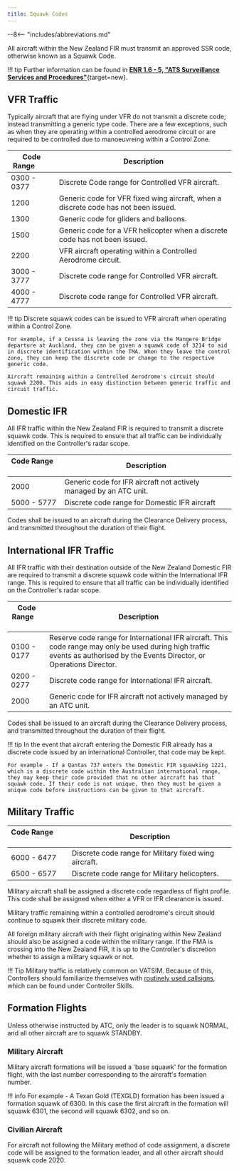 ```yaml
---
title: Squawk Codes
---
```


--8<-- "includes/abbreviations.md"

All aircraft within the New Zealand FIR must transmit an approved SSR code, otherwise known as a Squawk Code.

!!! tip
    Further information can be found in [**ENR 1.6 - 5, "ATS Surveillance Services and Procedures"**](https://www.aip.net.nz/document-category/En-route-ENR){target=new}.

## VFR Traffic

Typically aircraft that are flying under VFR do not transmit a discrete code; instead transmitting a generic type code. There are a few exceptions, such as when they are operating within a controlled aerodrome circuit or are required to be controlled due to manoeuvreing within a Control Zone.

| Code Range  &nbsp; &nbsp; &nbsp; &nbsp; | Description                                                                         |
| --------------------------------------- | ----------------------------------------------------------------------------------- |
| 0300 - 0377                             | Discrete Code range for Controlled VFR aircraft.                                    |
| 1200                                    | Generic code for VFR fixed wing aircraft, when a discrete code has not been issued. |
| 1300                                    | Generic code for gliders and balloons.                                              |
| 1500                                    | Generic code for a VFR helicopter when a discrete code has not been issued.         |
| 2200                                    | VFR aircraft operating within a Controlled Aerodrome circuit.                       |
| 3000 - 3777                             | Discrete code range for Controlled VFR aircraft.                                    |
| 4000 - 4777                             | Discrete code range for Controlled VFR aircraft.                                    |

!!! tip
    Discrete squawk codes can be issued to VFR aircraft when operating within a Control Zone. 
    
    For example, if a Cessna is leaving the zone via the Mangere Bridge departure at Auckland, they can be given a squawk code of 3214 to aid in discrete identification within the TMA. When they leave the control zone, they can keep the discrete code or change to the respective generic code.

    Aircraft remaining within a Controlled Aerodrome's circuit should squawk 2200. This aids in easy distinction between generic traffic and circuit traffic.

## Domestic IFR 

All IFR traffic within the New Zealand FIR is required to transmit a discrete squawk code. This is required to ensure that all traffic can be individually identified on the Controller's radar scope.

| Code Range  &nbsp; &nbsp; &nbsp; &nbsp; | Description                                                        |
| --------------------------------------- | ------------------------------------------------------------------ |
| 2000                                    | Generic code for IFR aircraft not actively managed by an ATC unit. |
| 5000 - 5777                             | Discrete code range for Domestic IFR aircraft                      |

Codes shall be issued to an aircraft during the Clearance Delivery process, and transmitted throughout the duration of their flight.

## International IFR Traffic

All IFR traffic with their destination outside of the New Zealand Domestic FIR are required to transmit a discrete squawk code within the International IFR range. This is required to ensure that all traffic can be individually identified on the Controller's radar scope.

| Code Range &nbsp; &nbsp; &nbsp; &nbsp; | Description                                                                                                                                                                  |
| -------------------------------------- | ---------------------------------------------------------------------------------------------------------------------------------------------------------------------------- |
| 0100 - 0177                            | Reserve code range for International IFR aircraft. This code range may only be used during high traffic events as authorised by the Events Director, or Operations Director. |
| 0200 - 0277                            | Discrete code range for International IFR aircraft.                                                                                                                          |
| 2000                                   | Generic code for IFR aircraft not actively managed by an ATC unit.                                                                                                           |

Codes shall be issued to an aircraft during the Clearance Delivery process, and transmitted throughout the duration of their flight.

!!! tip
    In the event that aircraft entering the Domestic FIR already has a discrete code issued by an international Controller, that code may be kept. 
    
    For example - If a Qantas 737 enters the Domestic FIR squawking 1221, which is a discrete code within the Australian international range, they may keep their code provided that no other aircraft has that squawk code. If their code is not unique, then they must be given a unique code before instructions can be given to that aircraft.

## Military Traffic

| Code Range &nbsp; &nbsp; &nbsp; &nbsp; | Description                                           |
| -------------------------------------- | ----------------------------------------------------- |
| 6000 - 6477                            | Discrete code range for Military fixed wing aircraft. |
| 6500 - 6577                            | Discrete code range for Military helicopters.         |

Military aircraft shall be assigned a discrete code regardless of flight profile. This code shall be assigned when either a VFR or IFR clearance is issued.

Military traffic remaining within a controlled aerodrome's circuit should continue to squawk their discrete military code.

All foreign military aircraft with their flight originating within New Zealand should also be assigned a code within the military range. If the FMA is crossing into the New Zealand FIR, it is up to the Controller's discretion whether to assign a military squawk or not.

!!! Tip
    Military traffic is relatively common on VATSIM. Because of this, Controllers should familiarize themselves with [routinely used callsigns](callsigns.md), which can be found under Controller Skills.

## Formation Flights 

Unless otherwise instructed by ATC, only the leader is to squawk NORMAL, and all other aircraft are to squawk STANDBY. 

### Military Aircraft

Military aircraft formations will be issued a 'base squawk' for the formation flight, with the last number corresponding to the aircraft's formation number. 

!!! info
    For example - A Texan Gold (TEXGLD) formation has been issued a formation squawk of 6300. In this case the first aircraft in the formation will squawk 6301, the second will squawk 6302, and so on.



### Civilian Aircraft

For aircraft not following the Military method of code assignment, a discrete code will be assigned to the formation leader, and all other aircraft should squawk code 2020.

